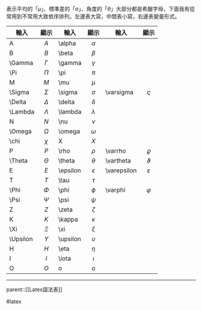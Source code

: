 表示平均的「$\mu$」、標準差的「$\sigma$」、角度的「$\theta$」大部分都是希臘字母，下面我有從常用到不常用大致依序排列。左邊表大寫，中間表小寫，右邊表變量形式。

| 輸入       |     顯示     | 輸入       |     顯示     | 輸入          |      顯示       |
| -------- | :--------: | -------- | :--------: | ----------- | :-----------: |
| A        |    $A$     | \alpha   |  $\alpha$  |             |               |
| B        |    $B$     | \beta    |  $\beta$   |             |               |
| \Gamma   |  $\Gamma$  | \gamma   |  $\gamma$  |             |               |
| \Pi      |   $\Pi$    | \pi      |   $\pi$    |             |               |
| M        |    $M$     | \mu      |   $\mu$    |             |               |
| \Sigma   |  $\Sigma$  | \sigma   |  $\sigma$  | \varsigma   |  $\varsigma$  |
| \Delta   |  $\Delta$  | \delta   |  $\delta$  |             |               |
| \Lambda  | $\Lambda$  | \lambda  | $\lambda$  |             |               |
| N        |    $N$     | \nu      |   $\nu$    |             |               |
| \Omega   |  $\Omega$  | \omega   |  $\omega$  |             |               |
| \chi     |   $\chi$   | X        |    $X$     |             |               |
| P        |    $P$     | \rho     |   $\rho$   | \varrho     |   $\varrho$   |
| \Theta   |  $\Theta$  | \theta   |  $\theta$  | \vartheta   |  $\vartheta$  |
| E        |    $E$     | \epsilon | $\epsilon$ | \varepsilon | $\varepsilon$ |
| T        |    $T$     | \tau     |   $\tau$   |             |               |
| \Phi     |   $\Phi$   | \phi     |   $\phi$   | \varphi     |   $\varphi$   |
| \Psi     |   $\Psi$   | \psi     |   $\psi$   |             |               |
| Z        |    $Z$     | \zeta    |  $\zeta$   |             |               |
| K        |    $K$     | \kappa   |  $\kappa$  |             |               |
| \Xi      |   $\Xi$    | \xi      |   $\xi$    |             |               |
| \Upsilon | $\Upsilon$ | \upsilon | $\upsilon$ |             |               |
| H        |    $H$     | \eta     |   $\eta$   |             |               |
| I        |    $I$     | \iota    |  $\iota$   |             |               |
| O        |    $O$     | o        |    $o$     |             |               |
- - -
parent::[[Latex語法表]]


#latex